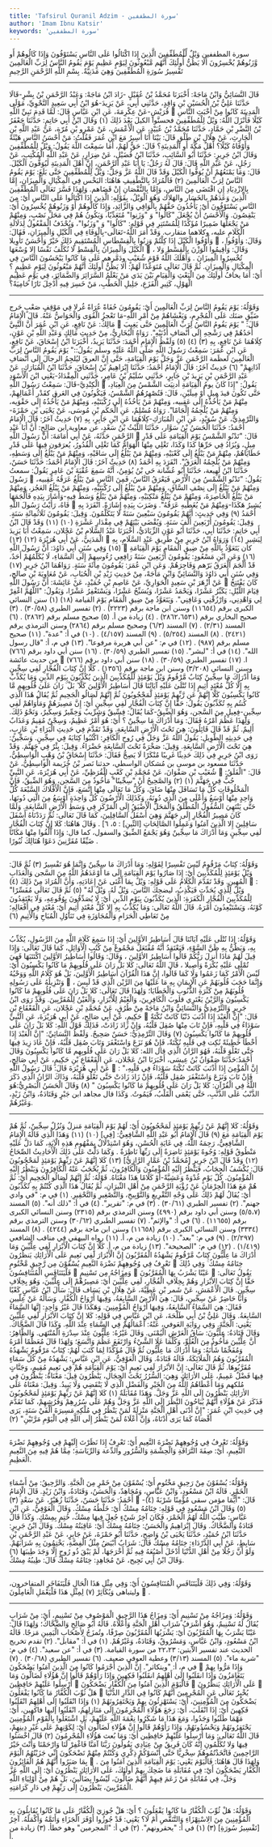 ```yaml
---
title: 'Tafsirul Quranil Adzim - سورة المطففين'
author: 'Imam Ibnu Katsir'
keywords: 'سورة المطففين'
---
```


سورة المطففين
وَيْلٌ لِّلْمُطَفِّفِينَ
الَّذِينَ إِذَا اكْتَالُوا عَلَى النَّاسِ يَسْتَوْفُونَ
وَإِذَا كَالُوهُمْ أَو وَّزَنُوهُمْ يُخْسِرُونَ
أَلَا يَظُنُّ أُولَٰئِكَ أَنَّهُم مَّبْعُوثُونَ
لِيَوْمٍ عَظِيمٍ
يَوْمَ يَقُومُ النَّاسُ لِرَبِّ الْعَالَمِينَ
تَفْسِيرُ سُورَةِ الْمُطَفِّفِينَ
وَهِيَ مَدَنِيَّةٌ.
بِسْمِ اللَّهِ الرَّحْمَنِ الرَّحِيمِ
* * *
قَالَ النَّسَائِيُّ وَابْنُ مَاجَهْ: أَخْبَرَنَا مُحَمَّدُ بْنُ عُقَيْلٍ -زَادَ ابْنُ مَاجَهْ: وَعَبْدُ الرَّحْمَنِ بْنُ بِشْرٍ-قَالَا حَدَّثَنَا عَلِيُّ بْنُ الْحُسَيْنِ بْنِ وَاقِدٍ، حَدَّثَنِي أَبِي، عَنْ يَزِيدَ-هُوَ ابْنُ أَبِي سَعِيدٍ النَّحْوِيِّ، مَوْلَى قُرَيْشٍ-عَنْ عِكْرِمَةَ، عَنِ ابْنِ عَبَّاسٍ قَالَ: لَمَّا قَدِمَ نَبِيِّ اللَّهِ

الْمَدِينَةَ كَانُوا مِنْ أَخْبَثِ النَّاسِ كَيْلًا فَأَنْزَلَ اللَّهُ:
وَيْلٌ لِلْمُطَفِّفِينَ
فحسنَّوا الكيلَ بَعْدَ ذَلِكَ
(١)
وَقَالَ ابْنُ أَبِي حَاتِمٍ: حَدَّثَنَا جَعْفَرُ بْنُ النَّضْرِ بْنِ حَمَّادٍ، حَدَّثَنَا مُحَمَّدُ بْنُ عُبَيْدٍ، عَنِ الْأَعْمَشِ، عَنْ عَمْرِو بْنِ مُرّة، عَنْ عَبْدِ اللَّهِ بْنِ الْحَارِثِ، عَنْ هِلَالِ بْنِ طَلْقٍ قَالَ: بَيْنَا أَنَا أَسِيرُ مَعَ ابْنِ عُمَرَ فَقُلْتُ: مَنْ أَحْسَنُ النَّاسِ هَيْئَةً وَأَوْفَاهُ كَيْلًا؟ أَهْلُ مَكَّةَ أَوِ الْمَدِينَةِ؟ قَالَ: حَقٌّ لَهُمْ، أَمَا سَمِعْتَ اللَّهَ يَقُولُ:
وَيْلٌ لِلْمُطَفِّفِينَ
وَقَالَ ابْنُ جَرِيرٍ: حَدَّثَنَا أَبُو السَّائِبِ، حَدَّثَنَا ابْنُ فُضَيْلٍ، عَنْ ضِرَارٍ، عَنْ عَبْدِ اللَّهِ الْمُكْتِبِ، عَنْ رَجُلٍ، عَنْ عَبْدِ اللَّهِ قَالَ: قَالَ لَهُ رَجُلٌ: يَا أَبَا عَبْدِ الرَّحْمَنِ، إِنَّ أَهْلَ الْمَدِينَةِ لَيُوَفُّونَ الْكَيْلَ. قَالَ: وَمَا يَمْنَعُهُمْ أَنْ يُوَفُّوا الْكَيْلَ وَقَدْ قَالَ اللَّهُ عَزَّ وَجَلَّ:
وَيْلٌ لِلْمُطَفِّفِينَ
حَتَّى بَلَغَ:
يَوْمَ يَقُومُ النَّاسُ لِرَبِّ الْعَالَمِينَ
(٢)
فَالْمُرَادُ بِالتَّطْفِيفِ هَاهُنَا: البَخْس فِي الْمِكْيَالِ وَالْمِيزَانِ، إِمَّا بِالِازْدِيَادِ إِنِ اقْتَضَى مِنَ النَّاسِ، وَإِمَّا بِالنُّقْصَانِ إِنْ قَضَاهم. وَلِهَذَا فَسَّرَ تَعَالَى الْمُطَفِّفِينَ الَّذِينَ وَعَدَهُمْ بالخَسَار والهَلاك وَهُوَ الْوَيْلُ، بِقَوْلِهِ:
الَّذِينَ إِذَا اكْتَالُوا عَلَى النَّاسِ
أَيْ: مِنَ النَّاسِ
يَسْتَوْفُونَ
أَيْ: يَأْخُذُونَ حَقَّهُمْ بِالْوَافِي وَالزَّائِدِ،
وَإِذَا كَالُوهُمْ أَوْ وَزَنُوهُمْ يُخْسِرُونَ
أَيْ: يَنْقِصُونَ. وَالْأَحْسَنُ أَنْ يُجْعَلَ "كَالُوا" وَ "وَزَنِوا" مُتَعَدِّيًا، وَيَكُونُ هُمْ فِي مَحَلِّ نَصْبٍ، وَمِنْهُمْ مَنْ يَجْعَلُهَا ضَمِيرًا مُؤَكِّدًا لِلْمُسْتَتِرِ فِي قَوْلِهِ: "كَالُوا" وَ "وَزَنُوا"، وَيُحْذَفُ الْمَفْعُولُ لِدَلَالَةِ الْكَلَامِ عليه، وكلاهما متقارب.
وَقَدْ أَمَرَ اللَّهُ-تَعَالَى-بِالْوَفَاءِ فِي الْكَيْلِ وَالْمِيزَانِ، فَقَالَ:
وَأَوْفُوا الْكَيْلَ إِذَا كِلْتُمْ وَزِنُوا بِالْقِسْطَاسِ الْمُسْتَقِيمِ ذَلِكَ خَيْرٌ وَأَحْسَنُ تَأْوِيلا

، وَقَالَ:
وَأَوْفُوا الْكَيْلَ وَالْمِيزَانَ بِالْقِسْطِ لَا نُكَلِّفُ نَفْسًا إِلا وُسْعَهَا

، وَقَالَ:
وَأَقِيمُوا الْوَزْنَ بِالْقِسْطِ وَلا تُخْسِرُوا الْمِيزَانَ
. وَأَهْلَكَ اللَّهُ قَوْمَ شُعَيْبٍ ودَمَّرهم عَلَى مَا كَانُوا يَبْخَسُونَ النَّاسَ فِي الْمِكْيَالِ وَالْمِيزَانِ.
ثُمَّ قَالَ تَعَالَى مُتَوَعِّدًا لَهُمْ:
أَلا يَظُنُّ أُولَئِكَ أَنَّهُمْ مَبْعُوثُونَ لِيَوْمٍ عَظِيمٍ
؟ أَيْ: أَمَا يخافُ أُولَئِكَ مِنَ الْبَعْثِ وَالْقِيَامِ بَيْنَ يَدَي مَنْ يَعْلَمُ السَّرَائِرَ وَالضَّمَائِرَ، فِي يَوْمٍ عَظِيمِ الْهَوْلِ، كَثِيرِ الْفَزَعِ، جَلِيلِ الْخَطْبِ، مَنْ خَسِرَ فِيهِ أُدْخِلَ نَارًا حَامِيَةً؟
* * *
وَقَوْلُهُ:
يَوْمَ يَقُومُ النَّاسُ لِرَبِّ الْعَالَمِينَ
أَيْ: يَقُومُونَ حُفَاةً عُرَاةً غُرلا فِي مَوْقِفٍ صَعْبٍ حَرج ضَيِّقٍ ضنَك عَلَى الْمُجْرِمِ، وَيَغْشَاهُمْ مِنْ أَمْرِ اللَّهِ-مَا تَعْجزُ الْقُوَى وَالْحَوَاسُّ عَنْهُ.
قَالَ الْإِمَامُ مَالِكٌ: عَنْ نَافِعٍ، عَنِ ابْنِ عُمَرَ أَنَّ النَّبِيَّ

قَالَ: "
يَوْمَ يَقُومُ النَّاسُ لِرَبِّ الْعَالَمِينَ
حَتَّى يَغِيبَ أَحَدُهُمْ فِي رَشْحِهِ إِلَى أَنْصَافِ أُذُنَيْهِ".
رَوَاهُ الْبُخَارِيُّ، مِنْ حَدِيثِ مَالِكٍ وَعَبْدِ اللَّهِ بْنِ عَوْنٍ، كِلَاهُمَا عَنْ نَافِعٍ، بِهِ
(٣)
(٤)
(٥)
وَلَفْظُ الْإِمَامِ أَحْمَدَ: حَدَّثَنَا يَزِيدُ، أَخْبَرَنَا ابْنُ إِسْحَاقَ، عَنْ نَافِعٍ، عَنِ ابْنِ عُمَرَ: سَمِعْتُ رَسُولَ اللَّهِ صَلَّى اللَّهُ عَلَيْهِ وسلم يَقُولُ::"
يَوْمَ يَقُومُ النَّاسُ لِرَبِّ الْعَالَمِينَ
لعظَمة الرَّحْمَنِ عَزَّ وَجَلَّ يَوْمَ الْقِيَامَةِ، حَتَّى إِنَّ العرقَ ليُلجِمُ الرجالَ إِلَى أَنْصَافِ آذَانِهِمْ"
(٦)
حَدِيثٌ آخَرُ: قَالَ الْإِمَامُ أَحْمَدُ: حَدَّثَنَا إِبْرَاهِيمُ بْنُ إِسْحَاقَ، حَدَّثَنَا ابْنُ الْمُبَارَكِ، عَنْ عَبْدِ الرَّحْمَنِ بْنِ يَزِيدَ بْنِ جَابِرٍ، حَدَّثَنِي سُلَيْمُ بْنُ عَامِرٍ، حَدَّثَنِي الْمِقْدَادُ-يَعْنِي ابْنَ الْأَسْوَدِ الْكِنْدِيَّ-قَالَ: سَمِعْتُ رَسُولَ اللَّهِ

يَقُولُ: "إِذَا كَانَ يومُ الْقِيَامَةِ أدنِيَت الشَّمْسُ مِنَ الْعِبَادِ، حَتَّى تَكُونَ قيدَ مِيلٍ أَوْ مِيلَيْنِ، قَالَ: فَتُصْهِرُهُمُ الشَّمْسُ، فَيَكُونُونَ فِي العَرق كقَدْر أَعْمَالِهِمْ، مِنْهُمْ مَنْ يَأْخُذُهُ إِلَى عَقِبيه، وَمِنْهُمْ مَنْ يَأْخُذُهُ إِلَى رُكْبَتَيْهِ، وَمِنْهُمْ مَنْ يَأْخُذُهُ إِلَى حَقْوَيه، وَمِنْهُمْ مَنْ يُلْجِمُهُ إِلْجَامًا".
رَوَاهُ مُسْلِمٌ، عَنِ الْحَكَمِ بْنِ مُوسَى، عَنْ يَحْيَى بْنِ حَمْزَةَ-وَالتِّرْمِذِيُّ، عَنْ سُوَيْدٍ، عَنِ ابْنِ الْمُبَارَكِ-كِلَاهُمَا عَنِ ابْنِ جَابِرٍ، بِهِ
(٧)
حَدِيثٌ آخَرُ: قَالَ الْإِمَامُ أَحْمَدُ: حَدَّثَنَا الْحَسَنُ بْنُ سَوَّار، حَدَّثَنَا اللَّيْثُ بْنُ سَعْدٍ، عن معاوية ابن صَالِحٍ: أَنَّ أَبَا عَبْدِ الرَّحْمَنِ حَدَّثَهُ، عَنْ أَبِي أُمَامَةَ: أَنَّ رَسُولَ اللَّهِ

قَالَ: "تَدْنُو الشَّمْسُ يَوْمَ الْقِيَامَةِ عَلَى قَدْرِ مِيلٍ، وَيُزَادُ فِي حَرِّهَا كَذَا وَكَذَا، تَغْلِي مِنْهَا الْهَوَامُّ كَمَا تَغْلِي الْقُدُورُ، يُعرَقون فِيهَا عَلَى قَدْرِ خَطَايَاهُمْ، مِنْهُمْ مَنْ يَبْلُغُ إِلَى كَعْبَيْهِ، وَمِنْهُمْ مَنْ يَبْلُغُ إِلَى سَاقَيْهِ، وَمِنْهُمْ مَنْ يَبْلُغُ إِلَى وَسَطِهِ، وَمِنْهُمْ مَنْ يُلْجِمُهُ الْعَرَقُ". انْفَرَدَ بِهِ أَحْمَدُ
(٨)
حَدِيثٌ آخَرُ: قَالَ الْإِمَامُ أَحْمَدُ: حَدَّثَنَا حَسَنٌ، حَدَّثَنَا ابْنُ لَهِيعة، حَدَّثَنَا أَبُو عُشَّانة حَي بْنُ يُؤمِنُ، أَنَّهُ سَمِعَ عُقْبَةَ بْنَ عَامِرٍ يَقُولُ: سمعتُ رَسُولَ

يَقُولُ: "تَدْنُو الشَّمْسُ مِنَ الْأَرْضِ فَيَعْرَقُ النَّاسُ، فَمِنَ النَّاسِ مَنْ يَبْلُغُ عَرَقُهُ عَقِبيه، وَمِنْهُمْ مَنْ يَبْلُغُ إِلَى نِصْفِ السَّاقِ، وَمِنْهُمْ مَنْ يَبْلُغُ إِلَى رُكْبَتَيْهِ، وَمِنْهُمْ مَنْ يَبْلُغُ العَجُز، وَمِنْهُمْ مَنْ يَبْلُغُ الْخَاصِرَةَ، وَمِنْهُمْ مَنْ يَبْلُغُ مَنْكِبَيْهِ، وَمِنْهُمْ مَنْ يَبْلُغُ وَسَطَ فِيهِ-وَأَشَارَ بِيَدِهِ فَأَلْجَمَهَا فَاهُ، رَأَيْتُ رَسُولَ اللَّهِ

يُشِيرُ هَكَذَا-وَمِنْهُمْ مَنْ يُغَطِّيهِ عَرَقُهُ". وَضَرَبَ بِيَدِهِ إِشَارَةً. انْفَرَدَ بِهِ أَحْمَدُ
(٩)
وَفِي حَدِيثٍ: أَنَّهُمْ يَقُومُونَ سَبْعِينَ سَنَةً لَا يَتَكَلَّمُونَ. وَقِيلَ: يَقُومُونَ ثَلَاثُمِائَةِ سَنَةٍ. وَقِيلَ: يَقُومُونَ أَرْبَعِينَ أَلْفَ سَنَةٍ. وَيُقْضَى بَيْنَهُمْ فِي مِقْدَارِ عَشْرَةِ
(١٠)
(١١)
وَقَدْ قَالَ ابْنُ أَبِي حَاتِمٍ: حَدَّثَنَا أَبِي، حَدَّثَنَا أَبُو عَوْنِ الزِّيَادَيُّ، أَخْبَرَنَا عَبْدُ السَّلَامِ بْنُ عَجْلان، سَمِعْتُ أَبَا يَزِيدَ الْمَدَنِيَّ، عَنْ أَبِي هُرَيْرَةَ
(١٢)
(١٣)

لِبَشِيرِ
(١٤)
وَرَوَاهُ ابْنُ جَرِيرٍ مِنْ طَرِيقِ عَبْدِ السَّلَامِ، بِهِ
(١٥)
وَفِي سُنَنِ أَبِي دَاوُدَ: أَنَّ رَسُولَ اللَّهِ

كان يَتَعَوَّذُ بِاللَّهِ مِنْ ضِيقِ الْمَقَامِ يَوْمَ الْقِيَامَةِ
(١٦)
وَعَنِ ابْنِ مَسْعُودٍ: يَقُومُونَ أَرْبَعِينَ سَنَةً رَافِعِي رُءُوسِهِمْ إِلَى السَّمَاءِ، لَا يُكَلِّمُهُمْ أَحَدٌ، قَدْ أَلْجَمَ الْعَرَقُ بَرّهم وَفَاجِرَهُمْ.
وَعَنِ ابْنِ عُمَرَ: يَقُومُونَ مِائَةَ سَنَةٍ. رَوَاهُمَا ابْنُ جَرِيرٍ
(١٧)
وَفِي سُنَنِ أَبِي دَاوُدَ وَالنَّسَائِيِّ وَابْنِ مَاجَهْ، مِنْ حَدِيثِ زَيْدِ بْنِ الْحُبَابِ، عَنْ مُعَاوِيَةَ بْنِ
صالح، عَنْ أَزْهَرَ بْنِ سَعِيدٍ الْحَوَارِيِّ، عَنْ عَاصِمِ بْنِ حُمَيْدٍ، عَنْ عَائِشَةَ: أَنَّ رَسُولَ اللَّهِ

كَانَ يَفْتَتِحُ قِيَامَ اللَّيْلِ: يَكَبِّرُ عَشْرًا، وَيَحْمَدُ عَشْرًا، وَيُسَبِّحُ عَشْرًا، وَيَسْتَغْفِرُ عَشْرًا، وَيَقُولُ: "اللَّهُمَّ اغْفِرْ لِي وَاهْدِنِي، وَارْزُقْنِي وَعَافِنِي". وَيَتَعَوَّذُ مِنْ ضِيقِ الْمَقَامِ يَوْمَ القيامة
(١٨)
(١)
سنن النسائي الكبرى برقم (١١٦٥٤) وسنن ابن ماجة برقم (٢٢٢٣) .
(٢)
تفسير الطبري (٣٠/٥٨) .
(٣)
صحيح البخاري برقم (٢٨٦٢،٦٥٣١) .
(٤)
زيادة من أ.
(٥)
صحيح مسلم برقم (٢٨٦٢) .
(٦)
المسند (٢/٣١) .
(٧)
المسند (٦/٣) وصحيح مسلم برقم (٢٨٦٤) وسنن الترمذي يرقم (٢٤٢١) .
(٨)
المسند (٥/٢٥٤) .
(٩)
المسند (٤/١٥٧) .
(١٠)
في أ: "عدة".
(١١)
صحيح مسلم برقم (٩٨٧) .
(١٢)
في م: "عن أبي هريرة مرفوعا".
(١٣)
في م، أ: "قال رسول الله".
(١٤)
في أ: "لبشر".
(١٥)
تفسير الطبري (٣٠/٥٩) .
(١٦)
سنن أبي داود برقم (٧٦٦) من حديث عائشة

ا.
(١٧)
تفسير الطبري (٣٠/٥٩) .
(١٨)
سنن أبي داود برقم (٧٦٦) وسنن النسائي (٣/٢٠٨) وسنن ابن ماجة برقم (١٣٥٦) .
كَلَّا إِنَّ كِتَابَ الْفُجَّارِ لَفِي سِجِّينٍ
وَمَا أَدْرَاكَ مَا سِجِّينٌ
كِتَابٌ مَّرْقُومٌ
وَيْلٌ يَوْمَئِذٍ لِّلْمُكَذِّبِينَ
الَّذِينَ يُكَذِّبُونَ بِيَوْمِ الدِّينِ
وَمَا يُكَذِّبُ بِهِ إِلَّا كُلُّ مُعْتَدٍ أَثِيمٍ
إِذَا تُتْلَىٰ عَلَيْهِ آيَاتُنَا قَالَ أَسَاطِيرُ الْأَوَّلِينَ
كَلَّا ۖ بَلْ ۜ رَانَ عَلَىٰ قُلُوبِهِم مَّا كَانُوا يَكْسِبُونَ
كَلَّا إِنَّهُمْ عَن رَّبِّهِمْ يَوْمَئِذٍ لَّمَحْجُوبُونَ
ثُمَّ إِنَّهُمْ لَصَالُو الْجَحِيمِ
ثُمَّ يُقَالُ هَٰذَا الَّذِي كُنتُم بِهِ تُكَذِّبُونَ
يَقُولُ: حَقًّا
إِنَّ كِتَابَ الْفُجَّارِ لَفِي سِجِّينٍ
أَيْ: إِنَّ مَصِيرَهُمْ وَمَأْوَاهُمْ لَفِي سِجِّينٍ-فِعِيلٍ مِنَ السَّجن، وَهُوَ الضِّيِقُ-كَمَا يُقَالُ: فِسِّيقٌ وَشِرِّيبٌ وَخِمِّيرٌ وَسِكِّيرٌ، وَنَحْوُ ذَلِكَ. وَلِهَذَا عَظُمَ أَمْرُهُ فَقَالَ:
وَمَا أَدْرَاكَ مَا سِجِّينٌ
؟ أَيْ: هُوَ أَمْرٌ عَظِيمٌ، وَسِجْنٌ مُقِيمٌ وَعَذَابٌ أَلِيمٌ.
ثُمَّ قَدْ قَالَ قَائِلُونَ: هِيَ تَحْتَ الْأَرْضِ السَّابِعَةِ. وَقَدْ تَقَدَّمَ فِي حَدِيثِ الْبَرَاءِ بْنِ عَازِبٍ، فِي حَدِيثِهِ الطَّوِيلِ: يَقُولُ اللَّهُ عَزَّ وَجَلَّ فِي رُوحِ الْكَافِرِ: اكْتُبُوا كِتَابَهُ فِي سِجِّينٍ.
وَسَجِّينٌ: هِيَ تَحْتَ الْأَرْضِ السَّابِعَةِ. وَقِيلَ: صَخْرَةٌ تَحْتَ السَّابِعَةِ خَضْرَاءُ. وَقِيلَ: بِئْرٌ فِي جَهَنَّمَ.
وَقَدْ رَوَى ابْنُ جَرِيرٍ فِي ذَلِكَ حَدِيثًا غَرِيبًا مُنْكَرًا لَا يَصِحُّ فَقَالَ: حَدَّثَنَا إِسْحَاقُ بْنُ وَهْبٍ الْوَاسِطِيُّ، حَدَّثَنَا مسعود بن موسى بن مُشكان الواسطي، حدثنا نَصر بْنُ خُزَيمة الْوَاسِطِيُّ، عَنْ شُعَيْبِ بْنِ صَفْوَانَ، عَنْ مُحَمَّدِ بْنِ كَعْبٍ الْقُرَظِيِّ، عَنْ أَبِي هُرَيْرَةَ، عَنِ النَّبِيِّ

قَالَ: "الْفَلَقُ: جُبٌّ فِي جَهَنَّمَ
(١)
(٢)
وَالصَّحِيحُ أَنْ "سِجِّينًا" مَأْخُوذٌ مِنَ السَّجن، وَهُوَ الضِّيقُ، فَإِنَّ الْمَخْلُوقَاتِ كُلُّ مَا تَسَافَلَ مِنْهَا ضَاقَ، وَكُلُّ مَا تَعَالَى مِنْهَا اتَّسَعَ، فَإِنَّ الْأَفْلَاكَ السَّبْعَةَ كُلُّ وَاحِدٍ مِنْهَا أَوْسَعُ وَأَعْلَى مِنَ الَّذِي دُونَهُ، وَكَذَلِكَ الْأَرْضُونَ كُلُّ وَاحِدَةٍ أَوْسَعُ مِنَ الَّتِي دُونَهَا، حَتَّى يَنْتَهِيَ السُّفُولُ الْمُطْلَقُ وَالْمَحَلُّ الْأَضْيَقُ إِلَى الْمَرْكَزِ فِي وَسَطِ الْأَرْضِ السَّابِعَةِ. وَلَمَّا كَانَ مَصِيرُ الْفُجَّارِ إِلَى جَهَنَّمَ وَهِيَ أَسْفَلُ السَّافِلِينَ، كَمَا قَالَ تَعَالَى:
ثُمَّ رَدَدْنَاهُ أَسْفَلَ سَافِلِينَ إِلا الَّذِينَ آمَنُوا وَعَمِلُوا الصَّالِحَاتِ
\[التِّينِ\] : ٥، ٦] . وَقَالَ هَاهُنَا:
كَلا إِنَّ كِتَابَ الْفُجَّارِ لَفِي سِجِّينٍ وَمَا أَدْرَاكَ مَا سِجِّينٌ
وَهُوَ يَجْمَعُ الضِّيقَ والسفول، كما قال:
وَإِذَا أُلْقُوا مِنْهَا مَكَانًا ضَيِّقًا مُقَرَّنِينَ دَعَوْا هُنَالِكَ ثُبُورًا
.
* * *
وَقَوْلُهُ:
كِتَابٌ مَرْقُومٌ
لَيْسَ تَفْسِيرًا لِقَوْلِهِ:
وَمَا أَدْرَاكَ مَا سِجِّينٌ
وَإِنَّمَا هُوَ تَفْسِيرٌ
(٣)
ثُمَّ قَالَ:
وَيْلٌ يَوْمَئِذٍ لِلْمُكَذِّبِينَ
أَيْ: إِذَا صَارُوا يَوْمَ الْقِيَامَةِ إِلَى مَا أَوْعَدَهُمُ اللَّهُ مِنَ السَّجن وَالْعَذَابِ الْمُهِينِ. وَقَدْ تَقَدَّمَ الْكَلَامُ عَلَى قَوْلِهِ:
وَيْلٌ
بِمَا أَغْنَى عَنْ إِعَادَتِهِ، وَأَنَّ الْمُرَادَ مِنْ ذَلِكَ
(٤)

: "وَيْلٌ لِلَّذِي يُحَدِّث فَيَكْذِبُ، ليضحِكَ النَّاسَ، وَيْلٌ لَهُ، وَيْلٌ لَهُ"
(٥)
ثُمَّ قَالَ تَعَالَى مُفَسِّرًا لِلْمُكَذِّبِينَ الْفُجَّارِ الْكَفَرَةِ:
الَّذِينَ يُكَذِّبُونَ بِيَوْمِ الدِّينِ
أَيْ: لَا يُصَدِّقُونَ بِوُقُوعِهِ، وَلَا يَعْتَقِدُونَ كَوْنَهُ، وَيَسْتَبْعِدُونَ أَمْرَهُ. قَالَ اللَّهُ تَعَالَى:
وَمَا يُكَذِّبُ بِهِ إِلا كُلُّ مُعْتَدٍ أَثِيمٍ
أَيْ: مُعْتَدٍ فِي أَفْعَالِهِ؛ مِنْ تَعَاطِي الْحَرَامِ وَالْمُجَاوَزَةِ فِي تَنَاوُلِ الْمُبَاحِ وَالْأَثِيمِ
(٦)
* * *
وَقَوْلُهُ:
إِذَا تُتْلَى عَلَيْهِ آيَاتُنَا قَالَ أَسَاطِيرُ الأوَّلِينَ
أَيْ: إِذَا سَمِعَ كَلَامَ اللَّهِ مِنَ الرَّسُولِ، يُكَذِّبُ بِهِ، وَيَظُنُّ بِهِ ظَنَّ السَّوْءِ، فَيَعْتَقِدُ أَنَّهُ مُفْتَعَلٌ مَجْمُوعٌ مِنْ كُتُبِ الْأَوَائِلِ، كَمَا قَالَ تَعَالَى:
وَإِذَا قِيلَ لَهُمْ مَاذَا أَنزلَ رَبُّكُمْ قَالُوا أَسَاطِيرُ الأوَّلِينَ
، وَقَالَ:
وَقَالُوا أَسَاطِيرُ الأوَّلِينَ اكْتَتَبَهَا فَهِيَ تُمْلَى عَلَيْهِ بُكْرَةً وَأَصِيلا
، قَالَ اللَّهُ تَعَالَى:
كَلا بَلْ رَانَ عَلَى قُلُوبِهِمْ مَا كَانُوا يَكْسِبُونَ
أَيْ: لَيْسَ الْأَمْرُ كَمَا زَعَمُوا وَلَا كَمَا قَالُوا، إِنَّ هَذَا الْقُرْآنَ أَسَاطِيرُ الْأَوَّلِينَ، بَلْ هُوَ كَلَامُ اللَّهِ وَوَحْيُهُ وَتَنْزِيلُهُ عَلَى رَسُولِهِ

، وَإِنَّمَا حَجَبَ قُلُوبَهُمْ عَنِ الْإِيمَانِ بِهِ مَا عَلَيْهَا مِنَ الرَّيْن الَّذِي قَدْ لَبِسَ قُلُوبَهُمْ مِنْ كَثْرَةِ الذُّنُوبِ وَالْخَطَايَا؛ وَلِهَذَا قَالَ تَعَالَى:
كَلا بَلْ رَانَ عَلَى قُلُوبِهِمْ مَا كَانُوا يَكْسِبُونَ
وَالرَّيْنُ يَعْتَرِي قلوبَ الْكَافِرِينَ، وَالْغَيْمُ لِلْأَبْرَارِ، وَالْغَيْنُ لِلْمُقَرَّبِينَ.
وَقَدْ رَوَى ابْنُ جَرِيرٍ وَالتِّرْمِذِيُّ وَالنَّسَائِيُّ وَابْنُ مَاجَهْ مِنْ طُرُقٍ، عَنْ مُحَمَّدِ بْنِ عَجْلان، عَنِ الْقَعْقَاعِ بْنِ حَكِيمٍ، عَنْ أَبِي صَالِحٍ، عَنْ أَبِي هُرَيْرَةَ، عَنِ النَّبِيِّ

قَالَ: "إِنَّ الْعَبْدَ إِذَا أَذْنَبَ ذَنْبًا كَانَتْ نُكْتَةٌ سَوْدَاءُ فِي قَلْبِهِ، فَإِنْ تَابَ مِنْهَا صُقِلَ قَلْبُهُ، وَإِنْ زَادَ زَادَتْ، فَذَلِكَ قَوْلُ اللَّهِ:
كَلا بَلْ رَانَ عَلَى قُلُوبِهِمْ مَا كَانُوا يَكْسِبُونَ
(٧)
وَقَالَ التِّرْمِذِيُّ: حَسَنٌ صَحِيحٌ. وَلَفْظُ النَّسَائِيِّ: "إِنَّ الْعَبْدَ إِذَا أَخْطَأَ خَطِيئَةً نُكِت فِي قَلْبِهِ نُكْتَةٌ، فَإِنْ هُوَ نَزَعَ وَاسْتَغْفَرَ وَتَابَ صُقِل قَلْبُهُ، فَإِنْ عَادَ زِيدَ فِيهَا حَتَّى تَعْلُوَ قَلْبَهُ، فَهُوَ الرَّانُ الَّذِي قال الله:
كَلا بَلْ رَانَ عَلَى قُلُوبِهِم مَّا كَانُوا يَكْسِبُونَ
وَقَالَ أَحْمَدُ:حَدَّثَنَا صَفْوَانُ بْنُ عِيسَى، أَخْبَرَنَا ابْنُ عَجْلان، عَنِ الْقَعْقَاعِ بْنِ حَكِيمٍ، عَنْ أَبِي صَالِحٍ، عَنْ أَبِي هُرَيْرَةَ قَالَ: قَالَ رَسُولُ اللَّهِ

: "إِنَّ الْمُؤْمِنَ إِذَا أَذْنَبَ كَانَتْ نُكْتَةٌ سَوْدَاءُ فِي قَلْبِهِ، فَإِنْ تَابَ وَنَزَعَ وَاسْتَغْفَرَ صُقِل قَلْبُهُ، فَإِنْ زَادَ زَادَتْ حَتَّى تَعْلُوَ قَلْبَهُ، وَذَاكَ الرَّانُ الَّذِي ذَكَرَ اللَّهُ فِي الْقُرْآنِ:
كَلا بَلْ رَانَ عَلَى قُلُوبِهِمْ مَا كَانُوا يَكْسِبُونَ
"
(٨)
وَقَالَ الْحَسَنُ الْبَصْرِيُّ:هُوَ الذَّنْبُ عَلَى الذَّنْبِ، حَتَّى يَعْمَى الْقَلْبُ، فَيَمُوتُ. وَكَذَا قال مجاهد ابن جَبْرٍ وَقَتَادَةُ، وَابْنُ زَيْدٍ، وَغَيْرُهُمْ.
* * *
وَقَوْلُهُ:
كَلا إِنَّهُمْ عَنْ رَبِّهِمْ يَوْمَئِذٍ لَمَحْجُوبُونَ
أَيْ: لَهُمْ يَوْمَ الْقِيَامَةِ مَنزلٌ وَنُزُلٌ سِجِّينٌ، ثُمَّ هُمْ يَوْمَ الْقِيَامَةِ مَعَ
(٩)
قَالَ الْإِمَامُ أَبُو عَبْدِ اللَّهِ الشَّافِعِيُّ: [فِي]
(١٠)
(١١)
وَهَذَا الَّذِي قَالَهُ الْإِمَامُ الشَّافِعِيُّ، رَحِمَهُ اللَّهُ، فِي غَايَةِ الْحُسْنِ، وَهُوَ اسْتِدْلَالٌ بِمَفْهُومِ هَذِهِ الْآيَةِ، كَمَا دَلَّ عَلَيْهِ مَنْطُوقُ قَوْلِهِ:
وُجُوهٌ يَوْمَئِذٍ نَاضِرَةٌ إِلَى رَبِّهَا نَاظِرَةٌ
. وَكَمَا دَلَّتْ عَلَى ذَلِكَ الْأَحَادِيثُ الصِّحَاحُ
(١٢)
وَقَدْ قَالَ ابْنُ جَرِيرٍ [مُحَمَّدُ بْنُ عَمَّارٍ الرَّازِيُّ]
(١٣)
كَلا إِنَّهُمْ عَنْ رَبِّهِمْ يَوْمَئِذٍ لَمَحْجُوبُونَ
قَالَ: يُكْشَفُ الْحِجَابُ، فَيَنْظُرُ إِلَيْهِ الْمُؤْمِنُونَ وَالْكَافِرُونَ، ثُمَّ يُحْجَبُ عَنْهُ الْكَافِرُونَ وَيَنْظُرُ إِلَيْهِ الْمُؤْمِنُونَ. كُلّ يَوْمٍ غُدْوَةً وَعَشِيَّةً-أَوْ كَلَامًا هَذَا مَعْنَاهُ.
قَوْلُهُ:
ثُمَّ إِنَّهُمْ لَصَالُو الْجَحِيمِ
أَيْ: ثُمَّ هُمْ مَعَ هَذَا الْحِرْمَانِ عَنْ رُؤْيَةِ الرَّحْمَنِ مِنْ أَهْلِ النِّيرَانِ،
ثُمَّ يُقَالُ هَذَا الَّذِي كُنْتُمْ بِهِ تُكَذِّبُونَ
أَيْ: يُقَالُ لَهُمْ ذَلِكَ عَلَى وَجْهِ التَّقْرِيعِ وَالتَّوْبِيخِ، وَالتَّصْغِيرِ وَالتَّحْقِيرِ.
(١)
في م: "في وادي جهنم".
(٢)
تفسير الطبري (٣٠/٦١) .
(٣)
في م: "تقرير".
(٤)
في أ: "ذلك أنه".
(٥)
المسند (٥/٥،٧) وسنن أبي داود برقم (٤٩٩٠) وسنن الترمذي برقم (٢٣١٥) وسنن النسائي الكبرى برقم (١١٦٥٥) .
(٦)
في أ: "والإثم".
(٧)
تفسير الطبري (٣٠/٦٢) وسنن الترمذي برقم (٣٣٣٤) وسنن النسائي الكبرى برقم (١١٦٥٨) وسنن ابن ماجة برقم (٤٢٤٤) .
(٨)
المسند (٢/٢٩٧) .
(٩)
في م: "بعد".
(١٠)
زيادة من م، أ.
(١١)
رواه البيهقي في مناقب الشافعي (١/٤١٩) .
(١٢)
في م: "الصحيحة".
(١٣)
زيادة من م، أ.
كَلَّا إِنَّ كِتَابَ الْأَبْرَارِ لَفِي عِلِّيِّينَ
وَمَا أَدْرَاكَ مَا عِلِّيُّونَ
كِتَابٌ مَّرْقُومٌ
يَشْهَدُهُ الْمُقَرَّبُونَ
إِنَّ الْأَبْرَارَ لَفِي نَعِيمٍ
عَلَى الْأَرَائِكِ يَنظُرُونَ
تَعْرِفُ فِي وُجُوهِهِمْ نَضْرَةَ النَّعِيمِ
يُسْقَوْنَ مِن رَّحِيقٍ مَّخْتُومٍ

خِتَامُهُ مِسْكٌ ۚ وَفِي ذَٰلِكَ فَلْيَتَنَافَسِ الْمُتَنَافِسُونَ

وَمِزَاجُهُ مِن تَسْنِيمٍ

عَيْنًا يَشْرَبُ بِهَا الْمُقَرَّبُونَ

يَقُولُ تَعَالَى: حَقًّا
إِنَّ كِتَابَ الأبْرَارِ
وَهُمْ بِخِلَافِ الْفُجَّارِ،
لَفِي عِلِّيِّينَ
أَيْ: مَصِيرُهُمْ إِلَى عِلِّيِّينَ، وَهُوَ بِخِلَافِ سِجِّينٍ.
قَالَ الْأَعْمَشِ، عَنْ شَمر بْنِ عَطِيَّةَ، عَنْ هِلَالِ بْنِ يَسَاف قَالَ: سَأَلَ ابْنُ عَبَّاسٍ كَعْبًا وَأَنَا حَاضِرٌ عَنْ سِجِّينٍ، قَالَ: هِيَ الْأَرْضُ السَّابِعَةُ، وَفِيهَا أَرْوَاحُ الْكُفَّارِ. وَسَأَلَهُ عَنْ عِلّيين فَقَالَ: هِيَ السَّمَاءُ السَّابِعَةُ، وَفِيهَا أَرْوَاحُ الْمُؤْمِنِينَ. وَهَكَذَا قَالَ غَيْرُ وَاحِدٍ: إِنَّهَا السَّمَاءُ السَّابِعَةُ.
وَقَالَ عَلِيُّ بْنُ أَبِي طَلْحَةَ، عَنِ ابْنِ عَبَّاسٍ فِي قَوْلِهِ:
كَلا إِنَّ كِتَابَ الأبْرَارِ لَفِي عِلِّيِّينَ
يَعْنِي: الْجَنَّةَ.
وَفِي رِوَايَةِ العَوفي، عَنْهُ: أَعْمَالُهُمْ فِي السَّمَاءِ عِنْدَ اللَّهِ. وَكَذَا قَالَ الضَّحَّاكُ.
وَقَالَ قَتَادَةُ: عِلِّيُّونَ: سَاقُ الْعَرْشِ الْيُمْنَى. وَقَالَ غَيْرُهُ: عِلِّيُّونَ عِنْدَ سِدْرَةِ الْمُنْتَهَى.
وَالظَّاهِرُ: أَنَّ عِلِّيِّينَ مَأْخُوذٌ مِنَ الْعُلُوِّ، وَكُلَّمَا عَلَا الشَّيْءُ وَارْتَفَعَ عَظُمَ وَاتَّسَعَ؛ وَلِهَذَا قَالَ مُعَظِّمًا أَمْرَهُ وَمُفَخِّمًا شَأْنَهُ:
وَمَا أَدْرَاكَ مَا عِلِّيُّون
ثُمَّ قَالَ مُؤَكِّدًا لِمَا كَتَبَ لَهُمْ:
كِتَابٌ مَرْقُومٌ يَشْهَدُهُ الْمُقَرَّبُونَ
وَهُمُ الْمَلَائِكَةُ، قَالَهُ قَتَادَةُ.
وَقَالَ الْعَوْفِيُّ، عَنِ ابْنِ عَبَّاسٍ: يَشْهَدُهُ مِنْ كُلِّ سَمَاءٍ مُقَرَّبُوهَا.
ثُمَّ قَالَ تَعَالَى:
إِنَّ الأبْرَارَ لَفِي نَعِيمٍ
أَيْ: يَوْمَ الْقِيَامَةِ هُمْ فِي نَعِيمٍ مُقِيمٍ، وَجَنَّاتٍ فِيهَا فَضْلٌ عَمِيمٌ،
عَلَى الأرَائِكِ
وَهِيَ: السُّرُرُ تَحْتَ الحِجَال،
يَنْظُرُونَ
قِيلَ: مَعْنَاهُ: يَنْظُرُونَ فِي مُلكهم وَمَا أَعْطَاهُمُ اللَّهُ مِنَ الْخَيْرِ وَالْفَضْلِ الَّذِي لَا يَنْقَضِي وَلَا يَبِيدُ. وَقِيلَ: مَعْنَاهُ
عَلَى الأرَائِكِ يَنْظُرُونَ
إِلَى اللَّهِ عَزَّ وَجَلَّ. وَهَذَا مُقَابَلَةٌ
(١)
كَلا إِنَّهُمْ عَنْ رَبِّهِمْ يَوْمَئِذٍ لَمَحْجُوبُونَ
فَذَكَرَ عَنْ هَؤُلَاءِ أَنَّهُمْ يُبَاحُونَ النَّظَرَ إِلَى اللَّهِ عَزَّ وَجَلَّ وَهُمْ عَلَى سُرُرِهِمْ وَفُرُشِهِمْ، كَمَا تَقَدَّمَ فِي حَدِيثِ ابْنِ عُمَرَ: "إِنَّ أَدْنَى أَهْلِ الْجَنَّةِ مَنْزِلَةً لَمَنْ يَنْظُرُ فِي مُلْكِهِ مَسِيرَةَ أَلْفَيْ سَنَةٍ، يَرَى أَقْصَاهُ كَمَا يَرَى أَدْنَاهُ، وَإِنَّ أَعْلَاهُ لَمَنْ يَنْظُرُ إِلَى اللَّهِ فِي الْيَوْمِ مَرَّتَيْنِ"
(٢)
* * *
وَقَوْلُهُ:
تَعْرِفُ فِي وُجُوهِهِمْ نَضْرَةَ النَّعِيمِ
أَيْ: تَعْرِفُ إِذَا نَظَرْتَ إِلَيْهِمْ فِي وُجُوهِهِمْ نَضْرَةَ النَّعِيمِ، أَيْ: صِفَةَ التَّرَافَةِ وَالْحِشْمَةِ وَالسُّرُورِ والدِّعة وَالرِّيَاسَةِ؛ مِمَّا هُمْ فِيهِ مِنَ النَّعِيمِ الْعَظِيمِ.
* * *
وَقَوْلُهُ:
يُسْقَوْنَ مِنْ رَحِيقٍ مَخْتُومٍ
أَيْ: يُسْقَوْنَ مِنْ خَمْرٍ مِنَ الْجَنَّةِ. وَالرَّحِيقُ: مِنْ أَسْمَاءِ الْخَمْرِ. قَالَهُ ابْنُ مَسْعُودٍ، وَابْنُ عَبَّاسٍ، وَمُجَاهِدٌ، وَالْحَسَنُ، وَقَتَادَةُ، وَابْنُ زَيْدٍ.
قَالَ الْإِمَامُ أَحْمَدُ: حَدَّثَنَا حَسَنٌ، حَدَّثَنَا زُهَيْرٌ، عَنْ سَعْدٍ
(٣)

-قَالَ: "أَيُّمَا مؤمن سقى مُؤْمِنًا شَرْبَةً
(٤)
(٥)
وَقَالَ ابْنُ مَسْعُودٍ فِي قَوْلِهِ:
خِتَامُهُ مِسْكٌ
أَيْ: خَلْطُهُ مِسْكٌ.
وَقَالَ الْعَوْفِيُّ، عَنِ ابْنِ عَبَّاسٍ: طَيَّبَ اللَّهُ لَهُمُ الْخَمْرَ، فَكَانَ آخِرُ شَيْءٍ جُعِلَ فِيهَا مِسْكٌ، خُتِم بِمِسْكٍ. وَكَذَا قَالَ قَتَادَةُ وَالضَّحَّاكُ.
وَقَالَ إِبْرَاهِيمُ وَالْحَسَنُ:
خِتَامُهُ مِسْكٌ
أَيْ: عَاقِبَتُهُ مِسْكٌ.
وَقَالَ ابْنُ جَرِيرٍ: حَدَّثَنَا ابْنُ حُمَيْدٍ، حَدَّثَنَا يَحْيَى بْنُ وَاضِحٍ، حَدَّثَنَا أَبُو حَمْزَةَ، عَنْ جَابِرٍ، عَنْ عَبْدِ الرَّحْمَنِ بْنِ سَابِطٍ، عَنْ أَبِي الدَّرْدَاءِ:
خِتَامُهُ مِسْكٌ
قَالَ: شَرَابٌ أَبْيَضُ مِثْلُ الْفِضَّةِ، يَخْتِمُونَ بِهِ شَرَابَهُمْ. وَلَوْ أَنَّ رَجُلًا مِنْ أَهْلِ الدُّنْيَا أَدْخَلَ أُصْبُعَهُ فِيهِ ثُمَّ أَخْرَجَهَا، لَمْ يَبْقَ ذُو رُوحٍ إِلَّا وَجَدَ طِيبَهَا
(٦)
وَقَالَ ابْنُ أَبِي نَجِيح، عَنْ مُجَاهِدٍ:
خِتَامُهُ مِسْكٌ
قَالَ: طِيبُهُ مِسْكٌ.
* * *
وَقَوْلُهُ:
وَفِي ذَلِكَ فَلْيَتَنَافَسِ الْمُتَنَافِسُونَ
أَيْ: وَفِي مِثْلِ هَذَا الْحَالِ فَلْيَتَفَاخَرِ المتفاخرون، وليتباهى وَيُكَاثِرْ
(٧)
لِمِثْلِ هَذَا فَلْيَعْمَلِ الْعَامِلُونَ

.
* * *
وَقَوْلُهُ:
وَمِزَاجُهُ مِنْ تَسْنِيمٍ
أَيْ: وَمِزَاجُ هَذَا الرَّحِيقِ الْمَوْصُوفِ مِنْ تَسْنِيمٍ، أَيْ: مِنْ شَرَابٍ يُقَالُ لَهُ تَسْنِيمٌ، وَهُوَ أَشْرَفُ شَرَابِ أَهْلِ الْجَنَّةِ وَأَعْلَاهُ. قَالَهُ أَبُو صَالِحٍ وَالضَّحَّاكُ؛ وَلِهَذَا قَالَ:
عَيْنًا يَشْرَبُ بِهَا الْمُقَرَّبُونَ
أَيْ: يَشْرَبُهَا الْمُقَرَّبُونَ صِرْفًا، وتُمزَجُ لِأَصْحَابِ الْيَمِينِ مَزجًا. قَالَهُ ابْنُ مَسْعُودٍ، وَابْنُ عَبَّاسٍ، وَمَسْرُوقٌ، وَقَتَادَةُ، وَغَيْرُهُمْ.
(١)
في أ: "مقابل".
(٢)
تقدم تخريج الحديث عند تفسير الآيتين: ٢٢،٢٣ من سورة القيامة.
(٣)
في أ: "عن سعيد".
(٤)
في م: "شربة ماء".
(٥)
المسند (٣/١٣) وعطية العوفي ضعيف.
(٦)
تفسير الطبري (٣٠/٦٨) .
(٧)
في م، أ: "ويتكاثر".
إِنَّ الَّذِينَ أَجْرَمُوا كَانُوا مِنَ الَّذِينَ آمَنُوا يَضْحَكُونَ

وَإِذَا مَرُّوا بِهِمْ يَتَغَامَزُونَ
وَإِذَا انقَلَبُوا إِلَىٰ أَهْلِهِمُ انقَلَبُوا فَكِهِينَ
وَإِذَا رَأَوْهُمْ قَالُوا إِنَّ هَٰؤُلَاءِ لَضَالُّونَ
وَمَا أُرْسِلُوا عَلَيْهِمْ حَافِظِينَ

فَالْيَوْمَ الَّذِينَ آمَنُوا مِنَ الْكُفَّارِ يَضْحَكُونَ

عَلَى الْأَرَائِكِ يَنظُرُونَ

هَلْ ثُوِّبَ الْكُفَّارُ مَا كَانُوا يَفْعَلُونَ

يُخْبِرُ تَعَالَى عَنِ الْمُجْرِمِينَ أَنَّهُمْ كَانُوا فِي الدَّارِ الدُّنْيَا يَضْحَكُونَ مِنَ الْمُؤْمِنِينَ، أَيْ: يَسْتَهْزِئُونَ بِهِمْ وَيَحْتَقِرُونَهُمْ
(١)
وَإِذَا انْقَلَبُوا إِلَى أَهْلِهِمُ انْقَلَبُوا فَكِهِينَ
أَيْ: إِذَا انْقَلَبَ، أَيْ: رَجَعَ هَؤُلَاءِ الْمُجْرِمُونَ إِلَى مَنَازِلِهِمُ، انْقَلَبُوا إليها فاكهين، أَيْ: مَهْمَا طَلَبُوا وَجَدُوا، وَمَعَ هَذَا مَا شَكَرُوا نِعْمَةَ اللَّهِ عَلَيْهِمْ، بَلِ اشْتَغَلُوا بِالْقَوْمِ الْمُؤْمِنِينَ يَحْتَقِرُونَهُمْ وَيَحْسُدُونَهُمْ،
وَإِذَا رَأَوْهُمْ قَالُوا إِنَّ هَؤُلاءِ لَضَالُّون
أَيْ: لِكَوْنِهِمْ عَلَى غَيْرِ دِينِهِمْ، قَالَ اللَّهُ تَعَالَى:
وَمَا أُرْسِلُوا عَلَيْهِمْ حَافِظِين
أَيْ: وَمَا بُعث هَؤُلَاءِ الْمُجْرِمُونَ
(٢)
قَالَ اخْسَئُوا فِيهَا وَلا تُكَلِّمُونِ إِنَّهُ كَانَ فَرِيقٌ مِنْ عِبَادِي يَقُولُونَ رَبَّنَا آمَنَّا فَاغْفِرْ لَنَا وَارْحَمْنَا وَأَنْتَ خَيْرُ الرَّاحِمِينَ فَاتَّخَذْتُمُوهُمْ سِخْرِيًّا حَتَّى أَنْسَوْكُمْ ذِكْرِي وَكُنْتُمْ مِنْهُمْ تَضْحَكُونَ إِنِّي جَزَيْتُهُمُ الْيَوْمَ بِمَا صَبَرُوا أَنَّهُمْ هُمُ الْفَائِزُونَ

.
وَلِهَذَا قَالَ هَاهُنَا:
فَالْيَوْمَ
يَعْنِي: يَوْمَ الْقِيَامَةِ
الَّذِينَ آمَنُوا مِنَ الْكُفَّارِ يَضْحَكُونَ
أَيْ: فِي مُقَابَلَةِ مَا ضَحِكَ بِهِمْ أُولَئِكَ،
عَلَى الأرَائِكِ يَنْظُرُونَ
أَيْ: إِلَى اللَّهِ عَزَّ وَجَلَّ، فِي مُقَابَلَةِ مَنْ زَعَمَ فِيهِمْ أَنَّهُمْ ضَالُّونَ، لَيْسُوا بِضَالِّينَ، بَلْ هُمْ مِنْ أَوْلِيَاءِ اللَّهِ الْمُقَرَّبِينَ، يَنْظُرُونَ إِلَى رَبِّهِمْ فِي دَارِ كَرَامَتِهِ.
* * *
وَقَوْلُهُ:
هَلْ ثُوِّبَ الْكُفَّارُ مَا كَانُوا يَفْعَلُونَ
؟ أَيْ: هَلْ جُوزِيَ الْكُفَّارُ عَلَى مَا كَانُوا يُقَابِلُونَ بِهِ الْمُؤْمِنِينَ مِنَ الِاسْتِهْزَاءِ وَالتَّنَقُّصِ أَمْ لَا؟ يَعْنِي: قَدْ جُوزُوا أَوْفَرَ الْجَزَاءِ وَأَتَمَّهُ وَأَكْمَلَهُ.
آخِرُ [تَفْسِيرُ سُورَةِ]
(٣)
(١)
في أ: "يحقرونهم".
(٢)
في أ: "المجرمين" وهو خطأ.
(٣)
زيادة من أ.